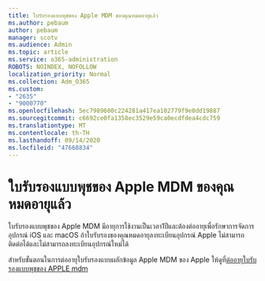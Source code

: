 ```yaml
---
title: ใบรับรองแบบพุชของ Apple MDM ของคุณหมดอายุแล้ว
ms.author: pebaum
author: pebaum
manager: scotv
ms.audience: Admin
ms.topic: article
ms.service: o365-administration
ROBOTS: NOINDEX, NOFOLLOW
localization_priority: Normal
ms.collection: Adm_O365
ms.custom:
- "2635"
- "9000770"
ms.openlocfilehash: 5ec7989600c224281a417ea102779f9e0dd19887
ms.sourcegitcommit: c6692ce0fa1358ec3529e59ca0ecdfdea4cdc759
ms.translationtype: MT
ms.contentlocale: th-TH
ms.lasthandoff: 09/14/2020
ms.locfileid: "47668834"
---
```

# <a name="your-apple-mdm-push-certificate-has-expired"></a>ใบรับรองแบบพุชของ Apple MDM ของคุณหมดอายุแล้ว

ใบรับรองแบบพุชของ Apple MDM มีอายุการใช้งานเป็นเวลา1ปีและต้องต่ออายุเพื่อรักษาการจัดการอุปกรณ์ iOS และ macOS ถ้าใบรับรองของคุณหมดอายุลงทะเบียนอุปกรณ์ Apple ไม่สามารถติดต่อได้และไม่สามารถลงทะเบียนอุปกรณ์ใหม่ได้

สำหรับขั้นตอนในการต่ออายุใบรับรองแบบผลักข้อมูล Apple MDM ของ Apple ให้ดูที่[ต่ออายุใบรับรองแบบพุชของ APPLE mdm](https://docs.microsoft.com/intune/apple-mdm-push-certificate-get#renew-apple-mdm-push-certificate)